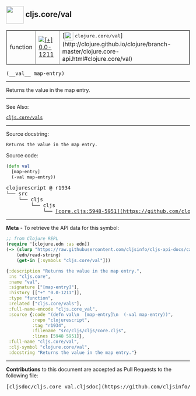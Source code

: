 ## <img width="48px" valign="middle" src="http://i.imgur.com/Hi20huC.png"> cljs.core/val

 <table border="1">
<tr>

<td>function</td>
<td><a href="https://github.com/cljsinfo/cljs-api-docs/tree/0.0-1211"><img valign="middle" alt="[+] 0.0-1211" src="https://img.shields.io/badge/+-0.0--1211-lightgrey.svg"></a> </td>
<td>
[<img height="24px" valign="middle" src="http://i.imgur.com/1GjPKvB.png"> <samp>clojure.core/val</samp>](http://clojure.github.io/clojure/branch-master/clojure.core-api.html#clojure.core/val)
</td>
</tr>
</table>

 <samp>
(__val__ map-entry)<br>
</samp>

---

Returns the value in the map entry.

---


See Also:

[`cljs.core/vals`](cljs.core_vals.md)<br>

---

Source docstring:

```
Returns the value in the map entry.
```

Source code:

```clj
(defn val
  [map-entry]
  (-val map-entry))
```

 <pre>
clojurescript @ r1934
└── src
    └── cljs
        └── cljs
            └── <ins>[core.cljs:5948-5951](https://github.com/clojure/clojurescript/blob/r1934/src/cljs/cljs/core.cljs#L5948-L5951)</ins>
</pre>


---

__Meta__ - To retrieve the API data for this symbol:

```clj
;; from Clojure REPL
(require '[clojure.edn :as edn])
(-> (slurp "https://raw.githubusercontent.com/cljsinfo/cljs-api-docs/catalog/cljs-api.edn")
    (edn/read-string)
    (get-in [:symbols "cljs.core/val"]))
```

```clj
{:description "Returns the value in the map entry.",
 :ns "cljs.core",
 :name "val",
 :signature ["[map-entry]"],
 :history [["+" "0.0-1211"]],
 :type "function",
 :related ["cljs.core/vals"],
 :full-name-encode "cljs.core_val",
 :source {:code "(defn val\n  [map-entry]\n  (-val map-entry))",
          :repo "clojurescript",
          :tag "r1934",
          :filename "src/cljs/cljs/core.cljs",
          :lines [5948 5951]},
 :full-name "cljs.core/val",
 :clj-symbol "clojure.core/val",
 :docstring "Returns the value in the map entry."}

```

---

__Contributions__ to this document are accepted as Pull Requests to the following file:

 <pre>
[cljsdoc/cljs.core_val.cljsdoc](https://github.com/cljsinfo/cljs-api-docs/blob/master/cljsdoc/cljs.core_val.cljsdoc)
</pre>

